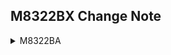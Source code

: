 ## M8322BX Change Note

<details>
<summary>M8322BA</summary>

- [x] RPM setting is only enabled on "OOO"
- [x] disable XP1 = 0 @Shudowm mode
- [x] disable RP1 < 7 selections
- [x] 進PGM, online mode bit 不設定		
- [x] 進PGM, 0x00[7]要設為1
- [x] 0X0F[7:5]的ItemList顯示要X8
- [x] Leading angle 位置0X0F[6] -> 0x0F[4]
- [x] Alignment加圈數選項
- [ ] 0x8E[7:0] == 0x00才給燒錄

</details>
